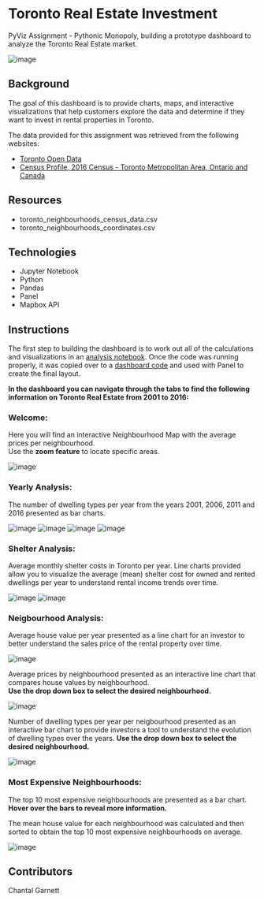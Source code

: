 # Toronto Real Estate Investment 
PyViz Assignment - Pythonic Monopoly,
building a prototype dashboard to analyze the Toronto Real Estate market.

![image](https://user-images.githubusercontent.com/99493522/162517640-5c9c26b6-3aaf-4466-938e-501fd7a6c894.png)


## Background
The goal of this dashboard is to provide charts, maps, and interactive visualizations that help customers explore the data and determine if they want to invest in rental properties in Toronto. 

The data provided for this assignment was retrieved from the following websites:

* [Toronto Open Data](https://open.toronto.ca/)
* [Census Profile, 2016 Census - Toronto Metropolitan Area, Ontario and Canada](https://www12.statcan.gc.ca/census-recensement/2016/dp-pd/prof/details/page.cfm?Lang=E&Geo1=CMACA&Code1=535&Geo2=PR&Code2=01&SearchText=toronto&SearchType=Begins&SearchPR=01&B1=All&TABID=1&type=0)

## Resources
* toronto_neighbourhoods_census_data.csv
* toronto_neighbourhoods_coordinates.csv


## Technologies
* Jupyter Notebook
* Python
* Pandas
* Panel
* Mapbox API

## Instructions
The first step to building the dashboard is to work out all of the calculations and visualizations in an [analysis notebook](). Once the code was running properly, it was copied over to a [dashboard code]() and used with Panel to create the final layout. 

**In the dashboard you can navigate through the tabs to find the following information on Toronto Real Estate from 2001 to 2016:**

### Welcome: 
Here you will find an interactive Neighbourhood Map with the average prices per neighbourhood.\
Use the **zoom feature** to locate specific areas. 

![image](https://user-images.githubusercontent.com/99493522/162515975-63db54a7-7b18-4450-821f-c16ced328009.png)


### Yearly Analysis: 
The number of dwelling types per year from the years 2001, 2006, 2011 and 2016 presented as bar charts.


![image](https://user-images.githubusercontent.com/99493522/162516249-015288d0-940a-4140-b8e1-2bb4eec53baa.png)
![image](https://user-images.githubusercontent.com/99493522/162515788-112d92a1-4f45-466c-a4bf-8cf7958de78d.png)
![image](https://user-images.githubusercontent.com/99493522/162516149-d19e9c52-0f1c-4779-ba53-055c129916a7.png)
![image](https://user-images.githubusercontent.com/99493522/162515899-c43fba0b-4fdb-4335-a5f7-96ab41b8c961.png)



 
### Shelter Analysis: 
Average monthly shelter costs in Toronto per year.
Line charts provided allow you to visualize the average (mean) shelter cost for owned and rented dwellings per year to understand rental income trends over time. 

![image](https://user-images.githubusercontent.com/99493522/162515405-c74b0919-1298-4c68-9333-21274a06371f.png)
![image](https://user-images.githubusercontent.com/99493522/162515352-cdcf5974-7a5f-47ed-8d66-75f553300093.png)

### Neigbourhood Analysis:
Average house value per year presented as a line chart for an investor to better understand the sales price of the rental property over time. 

![image](https://user-images.githubusercontent.com/99493522/162516498-db31eee0-0a86-4cc0-baa1-f1cd8d1654da.png)

Average prices by neighbourhood presented as an interactive line chart that compares house values by neighbourhood.\
**Use the drop down box to select the desired neighbourhood.** 

![image](https://user-images.githubusercontent.com/99493522/162516550-3b192388-c33f-4cd3-9d9e-ec229ed7ce64.png)

Number of dwelling types per year per neigbourhood presented as an interactive bar chart to provide investors a tool to understand the evolution of dwelling types over the years.
**Use the drop down box to select the desired neighbourhood.**



![image](https://user-images.githubusercontent.com/99493522/162516612-db5b773b-fbf0-4659-aa81-0a676a2246ec.png)


### Most Expensive Neighbourhoods: 
The top 10 most expensive neighbourhoods are presented as a bar chart. **Hover over the bars to reveal more information.**

The mean house value for each neighbourhood was calculated and then sorted to obtain the top 10 most expensive neighbourhoods on average. 

![image](https://user-images.githubusercontent.com/99493522/162515631-15832f09-28f1-4b78-a937-fe77c2e64cf8.png)


## Contributors
Chantal Garnett
